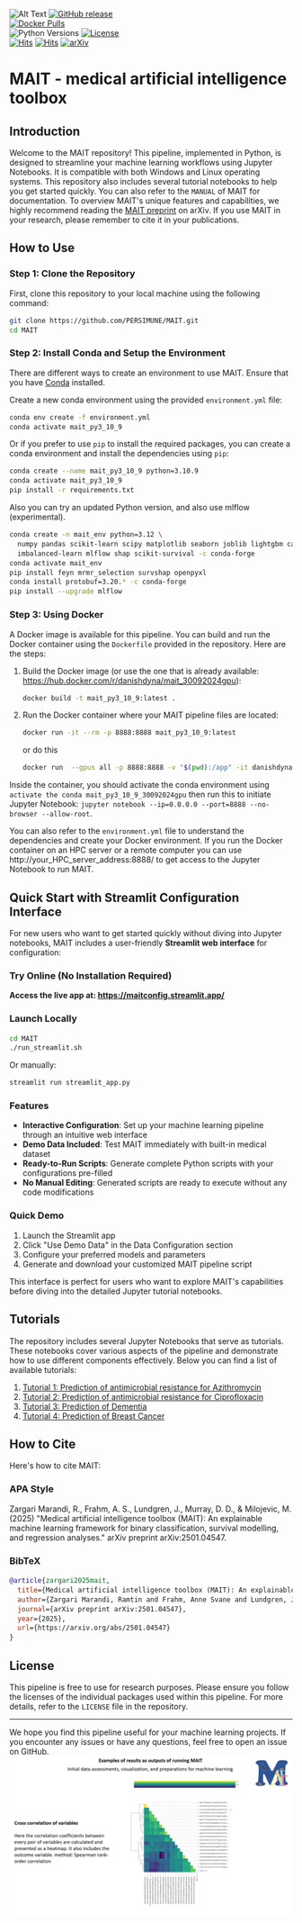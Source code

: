 ![Alt Text](https://github.com/PERSIMUNE/MAIT/blob/main/MAITlogo.gif)
[![GitHub release](https://img.shields.io/github/v/release/PERSIMUNE/MAIT)](https://github.com/PERSIMUNE/MAIT/releases)  
[![Docker Pulls](https://img.shields.io/docker/pulls/danishdyna/mait_30092024gpu)](https://hub.docker.com/r/danishdyna/mait_30092024gpu)  
![Python Versions](https://img.shields.io/badge/Python-3.10%20%7C%203.12-blue) 
[![License](https://img.shields.io/github/license/PERSIMUNE/MAIT)](https://github.com/PERSIMUNE/MAIT/blob/main/LICENSE)  
[![Hits](https://hits.seeyoufarm.com/api/count/incr/badge.svg?url=https%3A%2F%2Fgithub.com%2FPERSIMUNE%2FMAIT&count_bg=%233DC853&title_bg=%23555555&icon=&icon_color=%23E7E7E7&title=MAIT+codes+visitors&edge_flat=false)](https://hits.seeyoufarm.com)
[![Hits](https://hits.seeyoufarm.com/api/count/incr/badge.svg?url=https%3A%2F%2Fpersimune.github.io%2FMAIT%2F&count_bg=%233D7CC8&title_bg=%23555555&icon=&icon_color=%23E7E7E7&title=MAIT+book+portal+visitors&edge_flat=false)](https://hits.seeyoufarm.com)
[![arXiv](https://img.shields.io/badge/arXiv-2501.04547-B31B1B)](https://arxiv.org/abs/2501.04547)  
# MAIT - medical artificial intelligence toolbox

## Introduction
Welcome to the MAIT repository! This pipeline, implemented in Python, is designed to streamline your machine learning workflows using Jupyter Notebooks. It is compatible with both Windows and Linux operating systems. This repository also includes several tutorial notebooks to help you get started quickly. You can also refer to the `MANUAL` of MAIT for documentation. To overview MAIT's unique features and capabilities, we highly recommend reading the [MAIT preprint](https://arxiv.org/abs/2501.04547) on arXiv. If you use MAIT in your research, please remember to cite it in your publications.

## How to Use

### Step 1: Clone the Repository
First, clone this repository to your local machine using the following command:

```bash
git clone https://github.com/PERSIMUNE/MAIT.git
cd MAIT
```

### Step 2: Install Conda and Setup the Environment

There are different ways to create an environment to use MAIT.
Ensure that you have [Conda](https://docs.conda.io/projects/conda/en/latest/user-guide/install/index.html) installed. 

Create a new conda environment using the provided `environment.yml` file:

```bash
conda env create -f environment.yml
conda activate mait_py3_10_9
```
Or if you prefer to use `pip` to install the required packages, you can create a conda environment and install the dependencies using `pip`:

```bash
conda create --name mait_py3_10_9 python=3.10.9
conda activate mait_py3_10_9
pip install -r requirements.txt
```
Also you can try an updated Python version, and also use mlflow (experimental).

```bash
conda create -n mait_env python=3.12 \
  numpy pandas scikit-learn scipy matplotlib seaborn joblib lightgbm catboost ipykernel \
  imbalanced-learn mlflow shap scikit-survival -c conda-forge
conda activate mait_env
pip install feyn mrmr_selection survshap openpyxl
conda install protobuf=3.20.* -c conda-forge
pip install --upgrade mlflow
```
### Step 3: Using Docker
A Docker image is available for this pipeline. You can build and run the Docker container using the `Dockerfile` provided in the repository. Here are the steps:

1. Build the Docker image (or use the one that is already available: https://hub.docker.com/r/danishdyna/mait_30092024gpu):

    ```bash
    docker build -t mait_py3_10_9:latest .
    ```

2. Run the Docker container where your MAIT pipeline files are located:

    ```bash
    docker run -it --rm -p 8888:8888 mait_py3_10_9:latest
    ```
    or do this
    ```bash
    docker run  --gpus all -p 8888:8888 -v "$(pwd):/app" -it danishdyna/mait_30092024gpu /bin/bash
    ```

Inside the container, you should activate the conda environment using `activate the conda mait_py3_10_9_30092024gpu` then run this to initiate Jupyter Notebook: `jupyter notebook --ip=0.0.0.0 --port=8888 --no-browser --allow-root`.

You can also refer to the `environment.yml` file to understand the dependencies and create your Docker environment. If you run the Docker container on an HPC server or a remote computer you can use http://your_HPC_server_address:8888/ to get access to the Jupyter Notebook to run MAIT.


## Quick Start with Streamlit Configuration Interface

For new users who want to get started quickly without diving into Jupyter notebooks, MAIT includes a user-friendly **Streamlit web interface** for configuration:

### Try Online (No Installation Required)
**Access the live app at: https://maitconfig.streamlit.app/**

### Launch Locally
```bash
cd MAIT
./run_streamlit.sh
```

Or manually:
```bash
streamlit run streamlit_app.py
```

### Features
- **Interactive Configuration**: Set up your machine learning pipeline through an intuitive web interface
- **Demo Data Included**: Test MAIT immediately with built-in medical dataset
- **Ready-to-Run Scripts**: Generate complete Python scripts with your configurations pre-filled
- **No Manual Editing**: Generated scripts are ready to execute without any code modifications

### Quick Demo
1. Launch the Streamlit app
2. Click "Use Demo Data" in the Data Configuration section
3. Configure your preferred models and parameters
4. Generate and download your customized MAIT pipeline script

This interface is perfect for users who want to explore MAIT's capabilities before diving into the detailed Jupyter tutorial notebooks.

## Tutorials
The repository includes several Jupyter Notebooks that serve as tutorials. These notebooks cover various aspects of the pipeline and demonstrate how to use different components effectively. Below you can find a list of available tutorials:

1. [Tutorial 1: Prediction of antimicrobial resistance for Azithromycin](https://github.com/PERSIMUNE/MAIT/blob/main/Tutorials/MAIT_Tutorial_Azithromycin_pub.html)
2. [Tutorial 2: Prediction of antimicrobial resistance for Ciprofloxacin](https://github.com/PERSIMUNE/MAIT/blob/main/Tutorials/MAIT_Tutorial_Ciprofloxacin_pub.html)
3. [Tutorial 3: Prediction of Dementia](https://github.com/PERSIMUNE/MAIT/blob/main/Tutorials/MAIT_Tutorial_Dementia_pub.html)
4. [Tutorial 4: Prediction of Breast Cancer](https://github.com/PERSIMUNE/MAIT/blob/main/Tutorials/MAIT_Tutorial_BreastCancer_pub.html)

## How to Cite
Here's how to cite MAIT:

### **APA Style**
Zargari Marandi, R., Frahm, A. S., Lundgren, J., Murray, D. D., & Milojevic, M. (2025) "Medical artificial intelligence toolbox (MAIT): An explainable machine learning framework for binary classification, survival modelling, and regression analyses." arXiv preprint arXiv:2501.04547.

### **BibTeX**
```bibtex
@article{zargari2025mait,
  title={Medical artificial intelligence toolbox (MAIT): An explainable machine learning framework for binary classification, survival modelling, and regression analyses},
  author={Zargari Marandi, Ramtin and Frahm, Anne Svane and Lundgren, Jens and Murray, Daniel Dawson and Milojevic, Maja},
  journal={arXiv preprint arXiv:2501.04547},
  year={2025},
  url={https://arxiv.org/abs/2501.04547}
}
```

## License
This pipeline is free to use for research purposes. Please ensure you follow the licenses of the individual packages used within this pipeline. For more details, refer to the `LICENSE` file in the repository.

---

We hope you find this pipeline useful for your machine learning projects. If you encounter any issues or have any questions, feel free to open an issue on GitHub.
![Alt Text](https://github.com/PERSIMUNE/MAIT/blob/main/MAIT_results_examples.gif)
